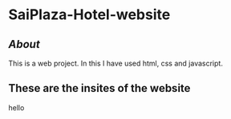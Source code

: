 # SaiPlaza-Hotel-website

## *About* 
This is a web project. In this I have used html, css and javascript.

## These are the insites of the website
hello
